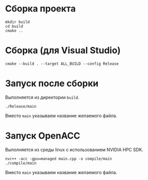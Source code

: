 # Сборка проекта

```
mkdir build
cd build
cmake ..
```

# Сборка (для Visual Studio)

```
cmake --build . --target ALL_BUILD --config Release
```

# Запуск после сборки

Выполняется из директории `build`.

```
./Release/main
```

Вместо `main` указываем название желаемого файла.

# Запуск OpenACC

Выполняется из среды linux с использованием NVIDIA HPC SDK.

```
nvc++ -acc -gpu=managed main.cpp -o compile/main
./compile/main
```

Вместо `main` указываем название желаемого файла.
